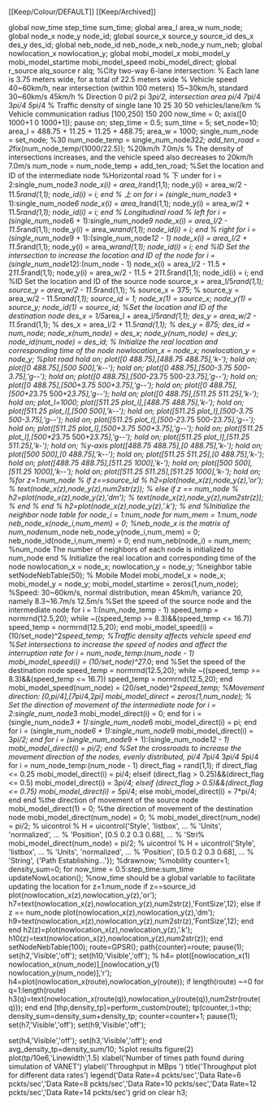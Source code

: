 [[Keep/Colour/DEFAULT]] [[Keep/Archived]] 

global now_time step_time sum_time;
global area_l area_w num_node;
global node_x node_y node_id;
global source_x source_y source_id des_x des_y des_id;
global neb_node_id neb_node_x neb_node_y num_neb;
global nowlocation_x nowlocation_y;
global mobi_model_x mobi_model_y mobi_model_startime mobi_model_speed
mobi_model_direct;
 global r_source alq_source r alq;
  %City two-way 6-lane intersection:
   % Each lane is 3.75 meters wide, for a total of 22.5 meters wide
    % Vehicle speed 40~60km/h, near intersection (within 100 meters) 15~30km/h, standard
    30~60km/s 45km/h
     % Direction 0 pi/2 pi 3*pi/2, intersection area pi/4 7*pi/4 3*pi/4 5*pi/4
      % Traffic density of single lane 10 25 30 50 vehicles/lane/km
       % Vehicle communication radius [100,250] 150 200
       now_time = 0;
        axis([0 1000+1 0 1000+1]);
         pause on;
          step_time = 0.5;
           sum_time = 5;
            set_node=10;
            area_l = 488.75 + 11.25 + 11.25 + 488.75;
            area_w = 1000;
             single_num_node = set_node; %30
             num_node_temp = single_num_node*3*2*2;
              add_ten_road = 2*fix(num_node_temp/(1000/22.5)); %20km/h 7.0m/s
               % The density of intersections increases, and the vehicle speed also decreases to 20km/h
               7.0m/s
               num_node = num_node_temp + add_ten_road;
               %Set the location and ID of the intermediate node
                %Horizontal road
                 % 下 under
                 for i = 2:single_num_node*3
                 node_x(i) = area_l*rand(1,1);
                 node_y(i) = area_w/2 - 11.5*rand(1,1);
                 node_id(i) = i;
                  end
                   % 上 on
                    for i = (single_num_node*3 + 1):single_num_node*6
                    node_x(i) = area_l*rand(1,1);
                    node_y(i) = area_w/2 + 11.5*rand(1,1);
                    node_id(i) = i;
                     end
                      % Longitudinal road
                       % left
      for i = (single_num_node*6 + 1):single_num_node*9
       node_x(i) = area_l/2 - 11.5*rand(1,1);
        node_y(i) = area_w*rand(1,1);
         node_id(i) = i;
          end
           % right
            for i = (single_num_node*9 + 1):(single_num_node*12 - 1)
            node_x(i) = area_l/2 + 11.5*rand(1,1);
            node_y(i) = area_w*rand(1,1);
            node_id(i) = i;
             end
              %ID Set the intersection to increase the location and ID of the node
               for i = (single_num_node*12):(num_node - 1)
               node_x(i) = area_l/2 - 11.5 + 2*11.5*rand(1,1);
               node_y(i) = area_w/2 - 11.5 + 2*11.5*rand(1,1);
               node_id(i) = i;
                end
                %ID Set the location and ID of the source node
                source_x = area_l/5*rand(1,1);
                source_y = area_w/2 - 11.5*rand(1,1);
                % source_x = 375;
                % source_y = area_w/2 - 11.5*rand(1,1);
                source_id = 1;
                node_x(1) = source_x;
                node_y(1) = source_y;
                node_id(1) = source_id;
                %Set the location and ID of the destination node
                des_x = 1/5*area_l + area_l/5*rand(1,1);
                des_y = area_w/2 - 11.5*rand(1,1);
                % des_x = area_l/2 + 11.5*rand(1,1);
                % des_y = 875;
                des_id = num_node;
                node_x(num_node) = des_x;
                node_y(num_node) = des_y;
                node_id(num_node) = des_id;
                % Initialize the real location and corresponding time of the node
                nowlocation_x = node_x;
                nowlocation_y = node_y;
                %plot road
                 hold on;
                  plot([0 488.75],[488.75 488.75],'k-');
                   hold on;
                    plot([0 488.75],[500 500],'k--');
                     hold on;
                      plot([0 488.75],[500-3.75 500-3.75],'g--');
                       hold on;
                        plot([0 488.75],[500-2*3.75 500-2*3.75],'g--');
                        hold on;
                         plot([0 488.75],[500+3.75 500+3.75],'g--');
                          hold on;
                           plot([0 488.75],[500+2*3.75 500+2*3.75],'g--');
                            hold on;
                             plot([0 488.75],[511.25 511.25],'k-');
                              hold on;
                               plot_l=1000;
                                plot([511.25 plot_l],[488.75 488.75],'k-');
                                 hold on;
                                  plot([511.25 plot_l],[500 500],'k--');
                                   hold on;
                                    plot([511.25 plot_l],[500-3.75 500-3.75],'g--');
                                     hold on;
                                      plot([511.25 plot_l],[500-2*3.75 500-2*3.75],'g--');
                                       hold on;
                                        plot([511.25 plot_l],[500+3.75 500+3.75],'g--');
                                         hold on;
                                          plot([511.25 plot_l],[500+2*3.75 500+2*3.75],'g--');
                                           hold on;
                                            plot([511.25 plot_l],[511.25 511.25],'k-');
                                             hold on;
                                              %y-axis
                                               plot([488.75 488.75],[0 488.75],'k-');
                                                hold on;
plot([500 500],[0 488.75],'k--');
 hold on;
  plot([511.25 511.25],[0 488.75],'k-');
   hold on;
    plot([488.75 488.75],[511.25 1000],'k-');
     hold on;
      plot([500 500],[511.25 1000],'k--');
       hold on;
        plot([511.25 511.25],[511.25 1000],'k-');
         hold on;
          %for z=1:num_node
           % if z==source_id
            % h2=plot(node_x(z),node_y(z),'or');
             % text(node_x(z),node_y(z),num2str(z));
              % else if z == num_node
               % h2=plot(node_x(z),node_y(z),'dm');
                % text(node_x(z),node_y(z),num2str(z));
                 % end
                  % end
                   % h2=plot(node_x(z),node_y(z),'.k');
                    % end
                    %Initialize the neighbor node table
                    for node_i = 1:num_node
                    for num_mem = 1:num_node
                    neb_node_x(node_i,num_mem) = 0; %neb_node_x is the matrix of
                    num_node*num_node
                    neb_node_y(node_i,num_mem) = 0;
                    neb_node_id(node_i,num_mem) = 0;
                     end
                      num_neb(node_i) = num_mem; %num_node The number of neighbors of each node is
                      initialized to num_node
                      end
                      % Initialize the real location and corresponding time of the node
                      nowlocation_x = node_x;
                      nowlocation_y = node_y;
                      %neighbor table
                       setNodeNebTable(50);
                       % Mobile Model
                       mobi_model_x = node_x;
                       mobi_model_y = node_y;
                       mobi_model_startime = zeros(1,num_node);
                        %Speed: 30~60km/s, normal distribution, mean 45km/h, variance 20, namely 8.3~16.7m/s
                        12.5m/s
                         %Set the speed of the source node and the intermediate node
                          for i = 1:(num_node_temp - 1)
                           speed_temp = normrnd(12.5,20);
                            while ~((speed_temp >= 8.3)&&(speed_temp <= 16.7))
                             speed_temp = normrnd(12.5,20);
end
 mobi_model_speed(i) = (10/set_node)^2*speed_temp; %Traffic density affects vehicle
 speed
  end
   %Set intersections to increase the speed of nodes and affect the interruption rate
    for i = num_node_temp:(num_node - 1)
     mobi_model_speed(i) = (10/set_node)^2*7.0;
      end
       %Set the speed of the destination node
        speed_temp = normrnd(12.5,20);
         while ~((speed_temp >= 8.3)&&(speed_temp <= 16.7))
          speed_temp = normrnd(12.5,20);
           end
            mobi_model_speed(num_node) = (20/set_node)^2*speed_temp;
             %Movement direction: [0,pi/4],[7*pi/4,2*pi]
              mobi_model_direct = zeros(1,num_node);
               % Set the direction of movement of the intermediate node
                for i = 2:single_num_node*3
                 mobi_model_direct(i) = 0;
                  end
                   for i = (single_num_node*3 + 1):single_num_node*6
                    mobi_model_direct(i) = pi;
                     end
                      for i = (single_num_node*6 + 1):single_num_node*9 mobi_model_direct(i) = 3*pi/2;
                       end
                        for i = (single_num_node*9 + 1):(single_num_node*12 - 1)
                         mobi_model_direct(i) = pi/2;
                          end
                           %Set the crossroads to increase the movement direction of the nodes, evenly distributed, pi/4
                           7*pi/4 3*pi/4 5*pi/4
                            for i = num_node_temp:(num_node - 1)
                             direct_flag = rand(1,1);
                              if direct_flag <= 0.25
                               mobi_model_direct(i) = pi/4;
                                elseif (direct_flag > 0.25)&&(direct_flag <= 0.5)
                                 mobi_model_direct(i) = 3*pi/4;
                                  elseif (direct_flag > 0.5)&&(direct_flag <= 0.75)
                                   mobi_model_direct(i) = 5*pi/4;
                                    else
                                     mobi_model_direct(i) = 7*pi/4;
                                      end
                                       end
                                        %the direction of movement of the source node
                                         mobi_model_direct(1) = 0;
                                          %the direction of movement of the destination node
                                           mobi_model_direct(num_node) = 0;
% mobi_model_direct(num_node) = pi/2;
% uicontrol
 % H = uicontrol('Style', 'listbox', ...
  % 'Units', 'normalized', ...
   % 'Position', [0.5 0.2 0.3 0.68], ...
    % 'Stri% mobi_model_direct(num_node) = pi/2;
% uicontrol
 % H = uicontrol('Style', 'listbox', ...
 % 'Units', 'normalized', ...
 % 'Position', [0.5 0.2 0.3 0.68], ...
 % 'String', {'Path Establishing...'});
 %drawnow;
%mobility
counter=1;
density_sum=0;
for now_time = 0.5:step_time:sum_time
 updateNowLocation(); %now_time should be a global variable to facilitate updating the
location
 for z=1:num_node
 if z==source_id
 plot(nowlocation_x(z),nowlocation_y(z),'or');
 h7=text(nowlocation_x(z),nowlocation_y(z),num2str(z),'FontSize',12);
 else if z == num_node
 plot(nowlocation_x(z),nowlocation_y(z),'dm');
 h9=text(nowlocation_x(z),nowlocation_y(z),num2str(z),'FontSize',12);
 end
 end
 h2(z)=plot(nowlocation_x(z),nowlocation_y(z),'.k');
 h10(z)=text(nowlocation_x(z),nowlocation_y(z),num2str(z));
 end
 setNodeNebTable(100);
  route=GPSR();
   path{counter}=route;
    pause(1);
     set(h2,'Visible','off');
      set(h10,'Visible','off');
       % h4= plot([nowlocation_x(1) nowlocation_x(num_node)],[nowlocation_y(1)
       nowlocation_y(num_node)],'r');
        h4=plot(nowlocation_x(route),nowlocation_y(route));
         if length(route) ~=0
          for q=1:length(route)
           h3(q)=text(nowlocation_x(route(q)),nowlocation_y(route(q)),num2str(route(q)));
            end
             end
              [thp,density_tp]=perform_custom(route);
               tp(counter,:)=thp;
                density_sum=density_sum+density_tp;
                 counter=counter+1;
                  pause(1);
                   set(h7,'Visible','off');
                    set(h9,'Visible','off');
                    
set(h4,'Visible','off');
 set(h3,'Visible','off');
 end
 avg_density_tp=density_sum/10;
 %plot results
 figure(2)
 plot(tp/10e6,'Linewidth',1.5)
 xlabel('Number of times path found during simulation of VANET')
 ylabel('Throughput in MBps ')
 title('Throughput plot for different data rates')
 legend('Data Rate=4 pckts/sec','Data Rate=6 pckts/sec','Data Rate=8 pckts/sec','Data Rate=10
 pckts/sec','Data Rate=12 pckts/sec','Data Rate=14 pckts/sec')
 grid on
 clear h3;                           
